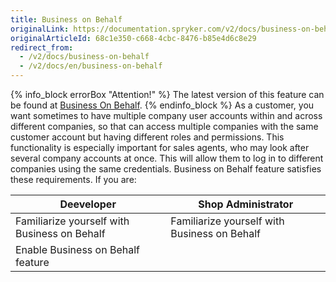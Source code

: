 ```yaml
---
title: Business on Behalf
originalLink: https://documentation.spryker.com/v2/docs/business-on-behalf
originalArticleId: 68c1e350-c668-4cbc-8476-b85e4d6c8e29
redirect_from:
  - /v2/docs/business-on-behalf
  - /v2/docs/en/business-on-behalf
---
```


{% info_block errorBox "Attention!" %}
The latest version of this feature can be found at [Business On Behalf](/docs/scos/dev/features/201903.0/company-account-management/business-on-behalf/business-on-behalf.html).
{% endinfo_block %}
As a customer, you want sometimes to have multiple company user accounts within and across different companies, so that can access multiple companies with the same customer account but having different roles and permissions.
This functionality is especially important for sales agents, who may look after several company accounts at once. This will allow them to log in to different companies using the same credentials. Business on Behalf feature satisfies these requirements.
If you are:

| Deeveloper | Shop Administrator |
| --- | --- |
| Familiarize yourself with Business on Behalf | Familiarize yourself with Business on Behalf |
| Enable Business on Behalf feature	 |  |

